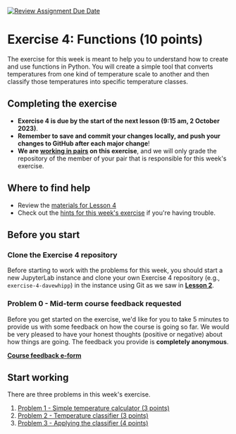 [![Review Assignment Due Date](https://classroom.github.com/assets/deadline-readme-button-22041afd0340ce965d47ae6ef1cefeee28c7c493a6346c4f15d667ab976d596c.svg)](https://classroom.github.com/a/_hiiK8sa)
# Exercise 4: Functions (10 points)

The exercise for this week is meant to help you to understand how to create and use functions in Python.
You will create a simple tool that converts temperatures from one kind of temperature scale to another and then classify those temperatures into specific temperature classes.

## Completing the exercise

- **Exercise 4 is due by the start of the next lesson (9:15 am, 2 October 2023)**.
- **Remember to save and commit your changes locally, and push your changes to GitHub after each major change**!
- **We are [working in pairs](https://geo-python-site.readthedocs.io/en/latest/lessons/L2/why-pairs.html) on this exercise**, and we will only grade the repository of the member of your pair that is responsible for this week's exercise.

## Where to find help

- Review the [materials for Lesson 4](https://geo-python-site.readthedocs.io/en/latest/lessons/L4/overview.html)
- Check out the [hints for this week's exercise](https://geo-python-site.readthedocs.io/en/latest/lessons/L4/exercise-4.html#exercise-4-hints) if you're having trouble.

## Before you start

### Clone the Exercise 4 repository

Before starting to work with the problems for this week, you should start a new JupyterLab instance and clone your own Exercise 4 repository (e.g., `exercise-4-davewhipp`) in the instance using Git as we saw in [**Lesson 2**](https://geo-python-site.readthedocs.io/en/latest/lessons/L2/git-basics.html#clone-a-repository-from-github).

### Problem 0 - Mid-term course feedback requested

Before you get started on the exercise, we'd like for you to take 5 minutes to provide us with some feedback on how the course is going so far. We would be very pleased to have your honest thoughts (positive or negative) about how things are going. The feedback you provide is **completely anonymous**.

[**Course feedback e-form**](https://elomake.helsinki.fi/lomakkeet/125688/lomake.html)

## Start working

There are three problems in this week's exercise.

1. [Problem 1 - Simple temperature calculator (3 points)](Exercise-4-problem-1.ipynb)
2. [Problem 2 - Temperature classifier (3 points)](Exercise-4-problem-2.ipynb)
3. [Problem 3 - Applying the classifier (4 points)](Exercise-4-problem-3.ipynb)
